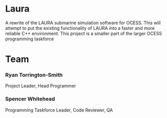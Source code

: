 Laura
========

A rewrite of the LAURA submarine simulation software for OCESS. This will attempt to put the existing functionality of LAURA into a faster and more reliable C++ environment. This project is a smaller part of the larger OCESS programming taskforce

Team
========

### Ryan Torrington-Smith
Project Leader, Head Programmer

### Spencer Whitehead
Programming Taskforce Leader, Code Reviewer, QA 
